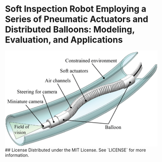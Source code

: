 # Soft Inspection Robot Employing a Series of Pneumatic Actuators and Distributed Balloons: Modeling, Evaluation, and Applications
<img src='inspection_robot.jpg'/>
## License
Distributed under the MIT License. See `LICENSE` for more information.
